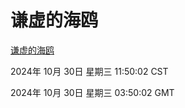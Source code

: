 # 谦虚的海鸥
[谦虚的海鸥](http://219.139.197.74:56308/qxdho/course/base/hotlink/index.php)

2024年 10月 30日 星期三 11:50:02 CST

2024年 10月 30日 星期三 03:50:02 GMT
